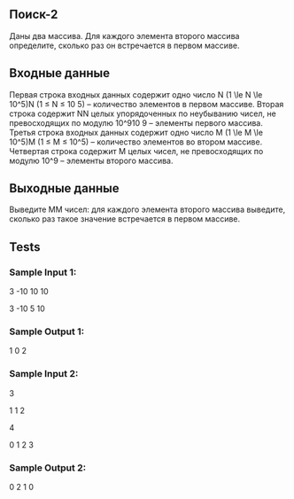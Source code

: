 ﻿## Поиск-2
Даны два массива. Для каждого элемента второго массива определите, сколько раз он встречается в первом массиве.

## Входные данные
Первая строка входных данных содержит одно число N (1 \le N \le 10^5)N (1 ≤ N ≤ 10 5) – количество элементов в первом массиве.
Вторая строка содержит NN целых упорядоченных по неубыванию чисел, не превосходящих по модулю 10^910 9 – элементы первого массива.
Третья строка входных данных содержит одно число M (1 \le M \le 10^5)M (1 ≤ M ≤ 10^5) – количество элементов во втором массиве.
Четвертая строка содержит M целых чисел, не превосходящих по модулю 10^9
– элементы второго массива.

## Выходные данные
Выведите MM чисел: для каждого элемента второго массива выведите, сколько раз такое значение встречается в первом массиве.

## Tests
### Sample Input 1:
3
-10 10 10

3
-10 5 10
### Sample Output 1:
1 0 2

### Sample Input 2:
3

1 1 2

4

0 1 2 3
### Sample Output 2:
0 2 1 0 